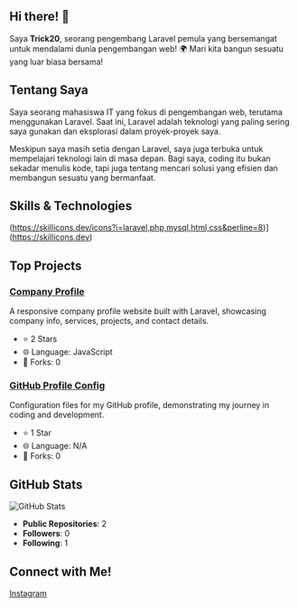 ## Hi there! 👋

Saya **Trick20**, seorang pengembang Laravel pemula yang bersemangat untuk mendalami dunia pengembangan web! 🌍 Mari kita bangun sesuatu yang luar biasa bersama!

## Tentang Saya

Saya seorang mahasiswa IT yang fokus di pengembangan web, terutama menggunakan Laravel. Saat ini, Laravel adalah teknologi yang paling sering saya gunakan dan eksplorasi dalam proyek-proyek saya.

Meskipun saya masih setia dengan Laravel, saya juga terbuka untuk mempelajari teknologi lain di masa depan. Bagi saya, coding itu bukan sekadar menulis kode, tapi juga tentang mencari solusi yang efisien dan membangun sesuatu yang bermanfaat.

## Skills & Technologies

(https://skillicons.dev/icons?i=laravel,php,mysql,html,css&perline=8)](https://skillicons.dev)

## Top Projects

### [Company Profile](https://github.com/patrickrompas20/company_profile)
A responsive company profile website built with Laravel, showcasing company info, services, projects, and contact details. 
- ⭐ 2 Stars
- 🌐 Language: JavaScript
- 🔄 Forks: 0

### [GitHub Profile Config](https://github.com/patrickrompas20/patrickrompas20)
Configuration files for my GitHub profile, demonstrating my journey in coding and development.
- ⭐ 1 Star
- 🌐 Language: N/A
- 🔄 Forks: 0

## GitHub Stats

![GitHub Stats](https://github-readme-stats.vercel.app/api?username=patrickrompas20&show_icons=true&theme=radical)

- **Public Repositories**: 2
- **Followers**: 0
- **Following**: 1

## Connect with Me!

<a href="https://www.instagram.com/trick20_z/" target="_blank" rel="noopener noreferrer"><Icon /> Instagram</a>
